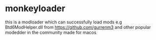 # monkeyloader
this is a modloader which can successfully load mods e.g Btd6ModHelper.dll from https://github.com/gurrenm3 and other popular modedder in the community made for macos 
